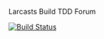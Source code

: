 Larcasts Build TDD Forum

[![Build Status](https://travis-ci.org/jasonhardy/laracasts-forum.svg?branch=master)](https://travis-ci.org/jasonhardy/laracasts-forum)